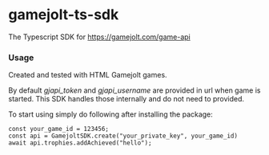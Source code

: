 # gamejolt-ts-sdk
The Typescript SDK for https://gamejolt.com/game-api

### Usage 

Created and tested with HTML Gamejolt games.

By default *gjapi_token* and *gjapi_username* are provided in url when game is started. This SDK handles those internally and do not need to provided.

To start using simply do following after installing the package: 

```
const your_game_id = 123456;
const api = GamejoltSDK.create("your_private_key", your_game_id)
await api.trophies.addAchieved("hello");
```

